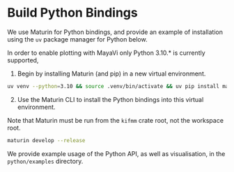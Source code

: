 # Build Python Bindings

We use Maturin for Python bindings, and provide an example of installation using the `uv` package manager for Python below.

In order to enable plotting with MayaVi only Python 3.10.* is currently supported,

1. Begin by installing Maturin (and pip) in a new virtual environment.

```bash
uv venv --python=3.10 && source .venv/bin/activate && uv pip install maturin pip
```

2. Use the Maturin CLI to install the Python bindings into this virtual environment.

Note that Maturin must be run from the `kifmm` crate root, not the workspace root.

```bash
maturin develop --release
```

We provide example usage of the Python API, as well as visualisation, in the `python/examples` directory.
